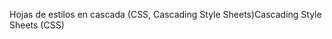<span data-ttu-id="fc282-101">Hojas de estilos en cascada (CSS, Cascading Style Sheets)</span><span class="sxs-lookup"><span data-stu-id="fc282-101">Cascading Style Sheets (CSS)</span></span>